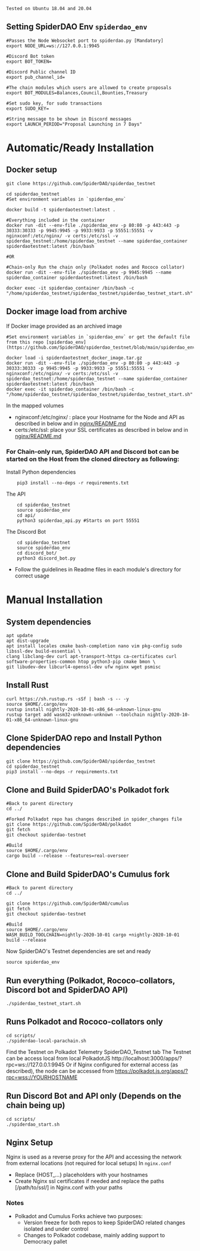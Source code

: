 `Tested on Ubuntu 18.04 and 20.04`

## Setting SpiderDAO Env `spiderdao_env`

    #Passes the Node Websocket port to spiderdao.py [Mandatory]
    export NODE_URL=ws://127.0.0.1:9945

    #Discord Bot token
    export BOT_TOKEN=

    #Discord Public channel ID
    export pub_channel_id=

    #The chain modules which users are allowed to create proposals
    export BOT_MODULES=Balances,Council,Bounties,Treasury

    #Set sudo key, for sudo transactions
    export SUDO_KEY=

    #String message to be shown in Discord messages 
    export LAUNCH_PERIOD="Proposal Launching in 7 Days"

# Automatic/Ready Installation
## Docker setup
    git clone https://github.com/SpiderDAO/spiderdao_testnet

    cd spiderdao_testnet
    #Set environment variables in `spiderdao_env`

    docker build -t spiderdaotestnet:latest .
    
    #Everything included in the container
    docker run -dit --env-file ./spiderdao_env -p 80:80 -p 443:443 -p 30333:30333 -p 9945:9945 -p 9933:9933 -p 55551:55551 -v nginxconf:/etc/nginx/ -v certs:/etc/ssl -v spiderdao_testnet:/home/spiderdao_testnet --name spiderdao_container spiderdaotestnet:latest /bin/bash
    
    #OR

    #Chain-only Run the chain only (Polkadot nodes and Rococo collator)
    docker run -dit --env-file ./spiderdao_env -p 9945:9945 --name spiderdao_container spiderdaotestnet:latest /bin/bash

    docker exec -it spiderdao_container /bin/bash -c "/home/spiderdao_testnet/spiderdao_testnet/spiderdao_testnet_start.sh"

## Docker image load from archive
If Docker image provided as an archived image

    #Set environment variables in `spiderdao_env` or get the default file from this repo [spiderdao_env](https://github.com/SpiderDAO/spiderdao_testnet/blob/main/spiderdao_env)

    docker load -i spiderdaotestnet_docker_image.tar.gz
    docker run -dit --env-file ./spiderdao_env -p 80:80 -p 443:443 -p 30333:30333 -p 9945:9945 -p 9933:9933 -p 55551:55551 -v nginxconf:/etc/nginx/ -v certs:/etc/ssl -v spiderdao_testnet:/home/spiderdao_testnet --name spiderdao_container spiderdaotestnet:latest /bin/bash
    docker exec -it spiderdao_container /bin/bash -c "/home/spiderdao_testnet/spiderdao_testnet/spiderdao_testnet_start.sh"

In the mapped volumes
* nginxconf:/etc/nginx/ : place your Hostname for the Node and API as described in below and in [nginx/README.md](nginx/README.md)
* certs:/etc/ssl: place your SSL certificates as described in below and in [nginx/README.md](nginx/README.md)

### For Chain-only run, SpiderDAO API and Discord bot can be started on the Host from the cloned directory as following:

Install Python dependencies

        pip3 install --no-deps -r requirements.txt

The API

        cd spiderdao_testnet
        source spiderdao_env
        cd api/
        python3 spiderdao_api.py #Starts on port 55551

The Discord Bot

        cd spiderdao_testnet
        source spiderdao_env
        cd discord_bot/
        python3 discord_bot.py

* Follow the guidelines in Readme files in each module's directory for correct usage 


# Manual Installation
## System dependencies

    apt update
    apt dist-upgrade
    apt install locales cmake bash-completion nano vim pkg-config sudo libssl-dev build-essential \
    clang libclang-dev curl apt-transport-https ca-certificates curl software-properties-common htop python3-pip cmake bmon \
    git libudev-dev libcurl4-openssl-dev ufw nginx wget psmisc

## Install Rust

    curl https://sh.rustup.rs -sSf | bash -s -- -y
    source $HOME/.cargo/env
    rustup install nightly-2020-10-01-x86_64-unknown-linux-gnu
    rustup target add wasm32-unknown-unknown --toolchain nightly-2020-10-01-x86_64-unknown-linux-gnu

## Clone SpiderDAO repo and Install Python dependencies
    git clone https://github.com/SpiderDAO/spiderdao_testnet
    cd spiderdao_testnet
    pip3 install --no-deps -r requirements.txt

## Clone and Build SpiderDAO's Polkadot fork
    #Back to parent directory
    cd ../

    #Forked Polkadot repo has changes described in spider_changes file
    git clone https://github.com/SpiderDAO/polkadot
    git fetch
    git checkout spiderdao-testnet

    #Build
    source $HOME/.cargo/env
    cargo build --release --features=real-overseer

## Clone and Build SpiderDAO's Cumulus fork
    #Back to parent directory
    cd ../

    git clone https://github.com/SpiderDAO/cumulus
    git fetch
    git checkout spiderdao-testnet

    #Build
    source $HOME/.cargo/env
    WASM_BUILD_TOOLCHAIN=nightly-2020-10-01 cargo +nightly-2020-10-01 build --release

Now SpiderDAO's Testnet dependencies are set and ready

    source spiderdao_env
## Run everything (Polkadot, Rococo-collators, Discord bot and SpiderDAO API)
    ./spiderdao_testnet_start.sh

## Runs Polkadot and Rococo-collators only
    cd scripts/
    ./spiderdao-local-parachain.sh

Find the Testnet on Polkadot Telemetry SpiderDAO_Testnet tab
The Testnet can be access local from local PolkadotJS http://localhost:3000/apps/?rpc=ws://127.0.0.1:9945
Or if Nginx configured for external access (as described), the node can be accessed from https://polkadot.js.org/apps/?rpc=wss://YOURHOSTNAME

## Run Discord Bot and API only (Depends on the chain being up)
    cd scripts/
    ./spiderdao_start.sh

## Nginx Setup
Nginx is used as a reverse proxy for the API and accessing the network from external locations (not required for local setups) 
In `nginx.conf`
- Replace {HOST_...} placeholders with your hostnames
- Create Nginx ssl certificates if needed and replace the paths [/path/to/ssl/] in Nginx.conf with your paths

### Notes

- Polkadot and Cumulus Forks achieve two purposes:
    - Version freeze for both repos to keep SpiderDAO related changes isolated and under control
    - Changes to Polkadot codebase, mainly adding support to Democracy pallet

